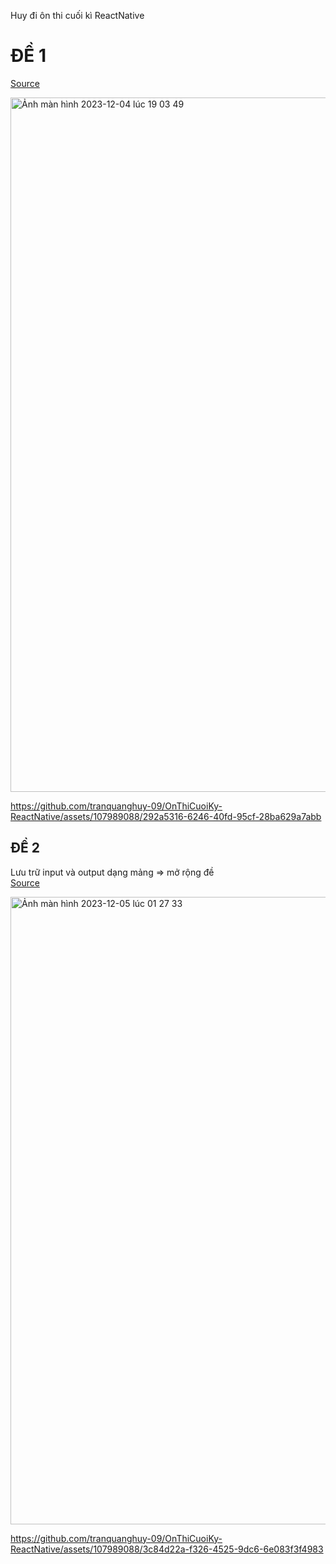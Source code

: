 Huy đi ôn thi cuối kì ReactNative

# ĐỀ 1
<a href="https://github.com/tranquanghuy-09/OnThiCuoiKy-ReactNative/tree/main/20092731_TranQuangHuy" target="_blank">Source</a>

<img width="1111" alt="Ảnh màn hình 2023-12-04 lúc 19 03 49" src="https://github.com/tranquanghuy-09/OnThiCuoiKy-ReactNative/assets/107989088/e00557d1-48a5-41f4-995b-bd9e57be4515">

https://github.com/tranquanghuy-09/OnThiCuoiKy-ReactNative/assets/107989088/292a5316-6246-40fd-95cf-28ba629a7abb


## ĐỀ 2
Lưu trữ input và output dạng mảng => mở rộng đề <br/>
<a href="https://github.com/tranquanghuy-09/OnThiCuoiKy-ReactNative/tree/main/20092731_TranQuangHuy_De2" target="_blank">Source</a>

<img width="1004" alt="Ảnh màn hình 2023-12-05 lúc 01 27 33" src="https://github.com/tranquanghuy-09/OnThiCuoiKy-ReactNative/assets/107989088/5d56eba0-3ec4-4a97-9004-5db345538d99">

https://github.com/tranquanghuy-09/OnThiCuoiKy-ReactNative/assets/107989088/3c84d22a-f326-4525-9dc6-6e083f3f4983

